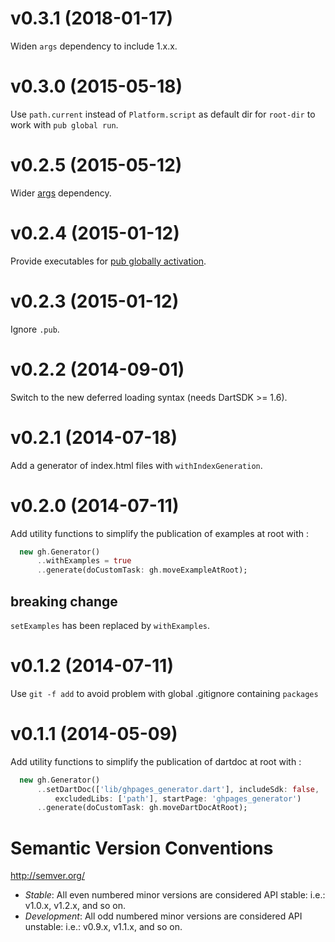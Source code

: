 
# v0.3.1 (2018-01-17)

Widen `args` dependency to include 1.x.x.

# v0.3.0 (2015-05-18)

Use `path.current` instead of `Platform.script` as default dir for `root-dir` to work with `pub global run`.

# v0.2.5 (2015-05-12)

Wider [args](https://pub.dartlang.org/packages/args) dependency.

# v0.2.4 (2015-01-12)

Provide executables for [pub globally activation](https://www.dartlang.org/tools/pub/cmd/pub-global.html).

# v0.2.3 (2015-01-12)

Ignore `.pub`.

# v0.2.2 (2014-09-01)

Switch to the new deferred loading syntax (needs DartSDK >= 1.6).

# v0.2.1 (2014-07-18)

Add a generator of index.html files with `withIndexGeneration`.

# v0.2.0 (2014-07-11)

Add utility functions to simplify the publication of examples at root with :

```dart
  new gh.Generator()
      ..withExamples = true
      ..generate(doCustomTask: gh.moveExampleAtRoot);
```

## breaking change

`setExamples` has been replaced by `withExamples`.

# v0.1.2 (2014-07-11)

Use `git -f add` to avoid problem with global .gitignore containing `packages`

# v0.1.1 (2014-05-09)

Add utility functions to simplify the publication of dartdoc at root with :

```dart
  new gh.Generator()
      ..setDartDoc(['lib/ghpages_generator.dart'], includeSdk: false,
          excludedLibs: ['path'], startPage: 'ghpages_generator')
      ..generate(doCustomTask: gh.moveDartDocAtRoot);
```

# Semantic Version Conventions

http://semver.org/

- *Stable*:  All even numbered minor versions are considered API stable:
  i.e.: v1.0.x, v1.2.x, and so on.
- *Development*: All odd numbered minor versions are considered API unstable:
  i.e.: v0.9.x, v1.1.x, and so on.
